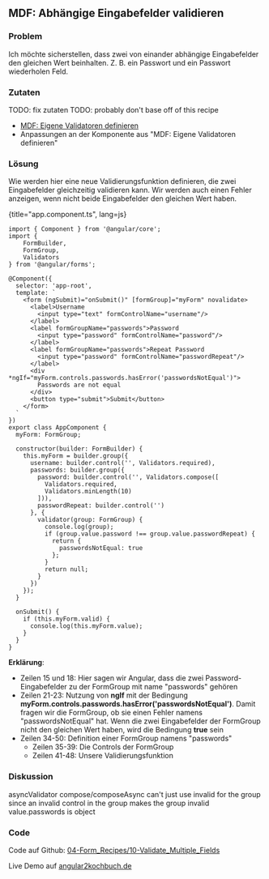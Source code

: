 ## MDF: Abhängige Eingabefelder validieren

### Problem

Ich möchte sicherstellen, dass zwei von einander abhängige Eingabefelder den gleichen Wert beinhalten. Z. B. ein Passwort und ein Passwort wiederholen Feld.

### Zutaten

TODO: fix zutaten
TODO: probably don't base off of this recipe
* [MDF: Eigene Validatoren definieren](#c04-custom-validation)
* Anpassungen an der Komponente aus "MDF: Eigene Validatoren definieren"

### Lösung

Wie werden hier eine neue Validierungsfunktion definieren, die zwei Eingabefelder gleichzeitig validieren kann.
Wir werden auch einen Fehler anzeigen, wenn nicht beide Eingabefelder den gleichen Wert haben.

{title="app.component.ts", lang=js}
```
import { Component } from '@angular/core';
import {
    FormBuilder,
    FormGroup,
    Validators
} from '@angular/forms';

@Component({
  selector: 'app-root',
  template: `
    <form (ngSubmit)="onSubmit()" [formGroup]="myForm" novalidate>
      <label>Username
        <input type="text" formControlName="username"/>
      </label>
      <label formGroupName="passwords">Password
        <input type="password" formControlName="password"/>
      </label>
      <label formGroupName="passwords">Repeat Password
        <input type="password" formControlName="passwordRepeat"/>
      </label>
      <div *ngIf="myForm.controls.passwords.hasError('passwordsNotEqual')">
        Passwords are not equal
      </div>
      <button type="submit">Submit</button>
    </form>
  `
})
export class AppComponent {
  myForm: FormGroup;

  constructor(builder: FormBuilder) {
    this.myForm = builder.group({
      username: builder.control('', Validators.required),
      passwords: builder.group({
        password: builder.control('', Validators.compose([
          Validators.required,
          Validators.minLength(10)
        ])),
        passwordRepeat: builder.control('')
      }, {
        validator(group: FormGroup) {
          console.log(group);
          if (group.value.password !== group.value.passwordRepeat) {
            return {
              passwordsNotEqual: true
            };
          }
          return null;
        }
      })
    });
  }

  onSubmit() {
    if (this.myForm.valid) {
      console.log(this.myForm.value);
    }
  }
}
```

__Erklärung__:

* Zeilen 15 und 18: Hier sagen wir Angular, dass die zwei Password-Eingabefelder zu der FormGroup mit name "passwords" gehören
* Zeilen 21-23: Nutzung von __ngIf__ mit der Bedingung __myForm.controls.passwords.hasError('passwordsNotEqual')__. Damit fragen wir die FormGroup, ob sie einen Fehler namens "passwordsNotEqual" hat. Wenn die zwei Eingabefelder der FormGroup nicht den gleichen Wert haben, wird die Bedingung __true__ sein
* Zeilen 34-50: Definition einer FormGroup namens "passwords"
  * Zeilen 35-39: Die Controls der FormGroup
  * Zeilen 41-48: Unsere Validierungsfunktion

### Diskussion

asyncValidator
compose/composeAsync
can't just use invalid for the group since an invalid control in the group makes the group invalid
value.passwords is object

### Code

Code auf Github: [04-Form\_Recipes/10-Validate\_Multiple\_Fields](https://github.com/jsperts/angular2_kochbuch_code/tree/master/04-Form_Recipes/10-Validate_Multiple_Fields)

Live Demo auf [angular2kochbuch.de](http://angular2kochbuch.de/examples/code/04-Form_Recipes/10-Validate_Multiple_Fields/index.html)

